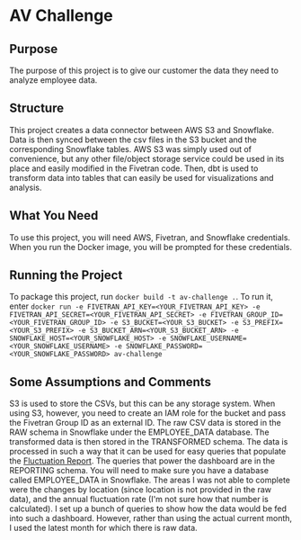 # AV Challenge

## Purpose
The purpose of this project is to give our customer the data they need to analyze employee data.

## Structure
This project creates a data connector between AWS S3 and Snowflake. Data is then synced between the csv files in the S3 bucket and the corresponding Snowflake tables. AWS S3 was simply used out of convenience, but any other file/object storage service could be used in its place and easily modified in the Fivetran code. Then, dbt is used to transform data into tables that can easily be used for visualizations and analysis.

## What You Need
To use this project, you will need AWS, Fivetran, and Snowflake credentials. When you run the Docker image, you will be prompted for these credentials.

## Running the Project
To package this project, run `docker build -t av-challenge .`. To run it, enter `docker run -e FIVETRAN_API_KEY=<YOUR_FIVETRAN_API_KEY> -e FIVETRAN_API_SECRET=<YOUR_FIVETRAN_API_SECRET> -e FIVETRAN_GROUP_ID=<YOUR_FIVETRAN_GROUP_ID> -e S3_BUCKET=<YOUR_S3_BUCKET> -e S3_PREFIX=<YOUR_S3_PREFIX> -e S3_BUCKET_ARN=<YOUR_S3_BUCKET_ARN> -e SNOWFLAKE_HOST=<YOUR_SNOWFLAKE_HOST> -e SNOWFLAKE_USERNAME=<YOUR_SNOWFLAKE_USERNAME> -e SNOWFLAKE_PASSWORD=<YOUR_SNOWFLAKE_PASSWORD> av-challenge`

## Some Assumptions and Comments
S3 is used to store the CSVs, but this can be any storage system. When using S3, however, you need to create an IAM role for the bucket and pass the Fivetran Group ID as an external ID. The raw CSV data is stored in the RAW schema in Snowflake under the EMPLOYEE_DATA database. The transformed data is then stored in the TRANSFORMED schema. The data is processed in such a way that it can be used for easy queries that populate the [Fluctuation Report](https://public.tableau.com/app/profile/starschema/viz/Fluctuationreport/Fluctuationreport). The queries that power the dashboard are in the REPORTING schema. You will need to make sure you have a database called EMPLOYEE_DATA in Snowflake. The areas I was not able to complete were the changes by location (since location is not provided in the raw data), and the annual fluctuation rate (I'm not sure how that number is calculated). I set up a bunch of queries to show how the data would be fed into such a dashboard. However, rather than using the actual current month, I used the latest month for which there is raw data.
